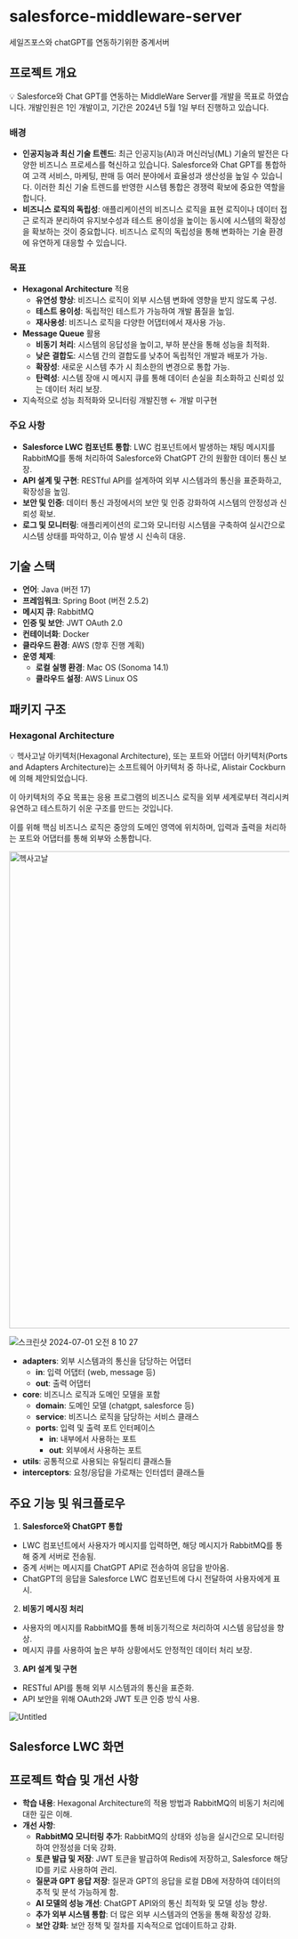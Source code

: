 # salesforce-middleware-server
세일즈포스와 chatGPT를 연동하기위한 중계서버
## 프로젝트 개요

<aside>
💡 Salesforce와 Chat GPT를 연동하는 MiddleWare Server를 개발을 목표로 하였습니다.
개발인원은 1인 개발이고, 기간은 2024년 5월 1일 부터 진행하고 있습니다.

</aside>

### **배경**

- **인공지능과 최신 기술 트렌드**: 최근 인공지능(AI)과 머신러닝(ML) 기술의 발전은 다양한 비즈니스 프로세스를 혁신하고 있습니다. Salesforce와 Chat GPT를 통합하여 고객 서비스, 마케팅, 판매 등 여러 분야에서 효율성과 생산성을 높일 수 있습니다. 이러한 최신 기술 트렌드를 반영한 시스템 통합은 경쟁력 확보에 중요한 역할을 합니다.
- **비즈니스 로직의 독립성**: 애플리케이션의 비즈니스 로직을 표현 로직이나 데이터 접근 로직과 분리하여 유지보수성과 테스트 용이성을 높이는 동시에 시스템의 확장성을 확보하는 것이 중요합니다. 비즈니스 로직의 독립성을 통해 변화하는 기술 환경에 유연하게 대응할 수 있습니다.

### 목표

- **Hexagonal Architecture** 적용
    - **유연성 향상**: 비즈니스 로직이 외부 시스템 변화에 영향을 받지 않도록 구성.
    - **테스트 용이성**: 독립적인 테스트가 가능하여 개발 품질을 높임.
    - **재사용성**: 비즈니스 로직을 다양한 어댑터에서 재사용 가능.
- **Message Queue** 활용
    - **비동기 처리**: 시스템의 응답성을 높이고, 부하 분산을 통해 성능을 최적화.
    - **낮은 결합도**: 시스템 간의 결합도를 낮추어 독립적인 개발과 배포가 가능.
    - **확장성**: 새로운 시스템 추가 시 최소한의 변경으로 통합 가능.
    - **탄력성**: 시스템 장애 시 메시지 큐를 통해 데이터 손실을 최소화하고 신뢰성 있는 데이터 처리 보장.
- 지속적으로 성능 최적화와 모니터링 개발진행 ← 개발 미구현

### 주요 사항

- **Salesforce LWC 컴포넌트 통합**: LWC 컴포넌트에서 발생하는 채팅 메시지를 RabbitMQ를 통해 처리하여 Salesforce와 ChatGPT 간의 원활한 데이터 통신 보장.
- **API 설계 및 구현**: RESTful API를 설계하여 외부 시스템과의 통신을 표준화하고, 확장성을 높임.
- **보안 및 인증**: 데이터 통신 과정에서의 보안 및 인증 강화하여 시스템의 안정성과 신뢰성 확보.
- **로그 및 모니터링**: 애플리케이션의 로그와 모니터링 시스템을 구축하여 실시간으로 시스템 상태를 파악하고, 이슈 발생 시 신속히 대응.

## 기술 스택

- **언어**: Java (버전 17)
- **프레임워크**: Spring Boot (버전 2.5.2)
- **메시지 큐**: RabbitMQ
- **인증 및 보안**: JWT OAuth 2.0
- **컨테이너화**: Docker
- **클라우드 환경**: AWS (향후 진행 계획)
- **운영 체제**:
    - **로컬 실행 환경**: Mac OS (Sonoma 14.1)
    - **클라우드 설정**: AWS Linux OS

## 패키지 구조

### **Hexagonal Architecture**

<aside>
💡 헥사고날 아키텍처(Hexagonal Architecture), 또는 포트와 어댑터 아키텍처(Ports and Adapters Architecture)는 소프트웨어 아키텍처 중 하나로, Alistair Cockburn에 의해 제안되었습니다.

이 아키텍처의 주요 목표는 응용 프로그램의 비즈니스 로직을 외부 세계로부터 격리시켜 유연하고 테스트하기 쉬운 구조를 만드는 것입니다.

이를 위해 핵심 비즈니스 로직은 중앙의 도메인 영역에 위치하며, 입력과 출력을 처리하는 포트와 어댑터를 통해 외부와 소통합니다.

</aside>

<img width="857" alt="헥사고날" src="https://github.com/hyunganom/salesforce-middleware-server/assets/104957944/4bd6479b-88a7-49e5-9522-acba7eda2501">

![스크린샷 2024-07-01 오전 8 10 27](https://github.com/hyunganom/salesforce-middleware-server/assets/104957944/1996408a-d6a5-441b-9871-66aac97689c7)


- **adapters**: 외부 시스템과의 통신을 담당하는 어댑터
    - **in**: 입력 어댑터 (web, message 등)
    - **out**: 출력 어댑터
- **core**: 비즈니스 로직과 도메인 모델을 포함
    - **domain**: 도메인 모델 (chatgpt, salesforce 등)
    - **service**: 비즈니스 로직을 담당하는 서비스 클래스
    - **ports**: 입력 및 출력 포트 인터페이스
        - **in**: 내부에서 사용하는 포트
        - **out**: 외부에서 사용하는 포트
- **utils**: 공통적으로 사용되는 유틸리티 클래스들
- **interceptors**: 요청/응답을 가로채는 인터셉터 클래스들

## **주요 기능 및 워크플로우**

1. **Salesforce와 ChatGPT 통합**
- LWC 컴포넌트에서 사용자가 메시지를 입력하면, 해당 메시지가 RabbitMQ를 통해 중계 서버로 전송됨.
- 중계 서버는 메시지를 ChatGPT API로 전송하여 응답을 받아옴.
- ChatGPT의 응답을 Salesforce LWC 컴포넌트에 다시 전달하여 사용자에게 표시.
2. **비동기 메시징 처리**
- 사용자의 메시지를 RabbitMQ를 통해 비동기적으로 처리하여 시스템 응답성을 향상.
- 메시지 큐를 사용하여 높은 부하 상황에서도 안정적인 데이터 처리 보장.
3. **API 설계 및 구현**
- RESTful API를 통해 외부 시스템과의 통신을 표준화.
- API 보안을 위해 OAuth2와 JWT 토큰 인증 방식 사용.


![Untitled](https://github.com/hyunganom/salesforce-middleware-server/assets/104957944/eb6a5cde-fec6-42f7-b7a6-0dc234388a9c)

## **Salesforce LWC 화면**

## **프로젝트 학습 및 개선 사항**

- **학습 내용**: Hexagonal Architecture의 적용 방법과 RabbitMQ의 비동기 처리에 대한 깊은 이해.
- **개선 사항**:
    - **RabbitMQ 모니터링 추가**: RabbitMQ의 상태와 성능을 실시간으로 모니터링하여 안정성을 더욱 강화.
    - **토큰 발급 및 저장**: JWT 토큰을 발급하여 Redis에 저장하고, Salesforce 해당 ID를 키로 사용하여 관리.
    - **질문과 GPT 응답 저장**: 질문과 GPT의 응답을 로컬 DB에 저장하여 데이터의 추적 및 분석 가능하게 함.
    - **AI 모델의 성능 개선**: ChatGPT API와의 통신 최적화 및 모델 성능 향상.
    - **추가 외부 시스템 통합**: 더 많은 외부 시스템과의 연동을 통해 확장성 강화.
    - **보안 강화**: 보안 정책 및 절차를 지속적으로 업데이트하고 강화.
